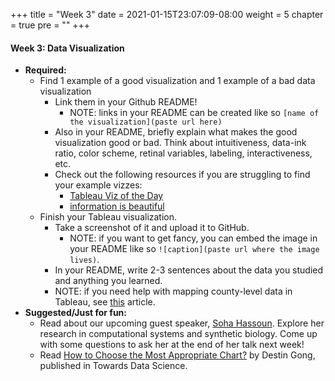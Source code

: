 +++
title = "Week 3"
date = 2021-01-15T23:07:09-08:00
weight = 5
chapter = true
pre = "<b></b>"
+++

#### Week 3: Data Visualization
- **Required:** 
  - Find 1 example of a good visualization and 1 example of a bad data visualization
    - Link them in your Github README!
      - NOTE: links in your README can be created like so `[name of the visualization](paste url here)`
    - Also in your README, briefly explain what makes the good visualization good or bad. Think about intuitiveness, data-ink ratio, color scheme, retinal variables, labeling, interactiveness, etc.
    - Check out the following resources if you are struggling to find your example vizzes:
      - [Tableau Viz of the Day](https://public.tableau.com/en-gb/gallery/?tab=viz-of-the-day&type=viz-of-the-day)
      - [information is beautiful](https://informationisbeautiful.net/)
  - Finish your Tableau visualization.
    - Take a screenshot of it and upload it to GitHub.
      - NOTE: if you want to get fancy, you can embed the image in your README like so `![caption](paste url where the image lives)`.
    - In your README, write 2-3 sentences about the data you studied and anything you learned.
    - NOTE: if you need help with mapping county-level data in Tableau, see [this](https://medium.com/analytics-vidhya/how-to-map-data-on-the-county-level-in-tableau-9178610cd964) article. 
- **Suggested/Just for fun:** 
  - Read about our upcoming guest speaker, [Soha Hassoun](http://www.cs.tufts.edu/~soha/). Explore her research in computational systems and synthetic biology. Come up with some questions to ask her at the end of her talk next week!
  - Read [How to Choose the Most Appropriate Chart?](https://towardsdatascience.com/which-chart-to-choose-4b21929539eb) by Destin Gong, published in Towards Data Science.